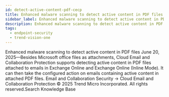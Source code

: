 ```yaml
---
id: detect-active-content-pdf-cecp
title: Enhanced malware scanning to detect active content in PDF files
sidebar_label: Enhanced malware scanning to detect active content in PDF files
description: Enhanced malware scanning to detect active content in PDF files
tags:
  - endpoint-security
  - trend-vision-one
---
```


 Enhanced malware scanning to detect active content in PDF files June 20, 2025—Besides Microsoft office files as attachments, Cloud Email and Collaboration Protection supports detecting active content in PDF files attached to emails in Exchange Online and Exchange Online (Inline Mode). It can then take the configured action on emails containing active content in attached PDF files. Email and Collaboration Security → Cloud Email and Collaboration Protection © 2025 Trend Micro Incorporated. All rights reserved.Search Knowledge Base